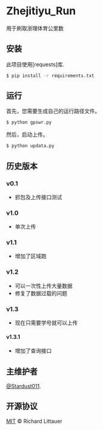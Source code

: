 # Zhejitiyu_Run
用于刷取浙理体育公里数

## 安装
此项目使用[requests]库.
```sh
$ pip install -r requirements.txt
```

## 运行
 首先，您需要生成自己的运行路径文件。
```sh
$ python gpswr.py
```
 然后，启动上传。
```sh
$ python updata.py
```

## 历史版本
### v0.1
* 抓包及上传接口测试

### v1.0
* 单次上传

### v1.1
* 增加了区域跑

### v1.2
* 可以一次性上传大量数据
* 修复了数据过载的问题

### v1.3
* 现在只需要学号就可以上传

#### v1.3.1
* 增加了查询接口

## 主维护者

[@Stardust011](https://github.com/Stardust011).

## 开源协议

[MIT](LICENSE) © Richard Littauer